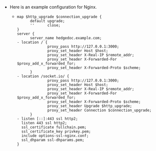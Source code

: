 - Here is an example configuration for Nginx.
	- ```
	  map $http_upgrade $connection_upgrade {
	        default upgrade;
	        ''      close;
	  }
	  server {
	        server_name hedgedoc.example.com;
	  - location / {
	                proxy_pass http://127.0.0.1:3000;
	                proxy_set_header Host $host; 
	                proxy_set_header X-Real-IP $remote_addr; 
	                proxy_set_header X-Forwarded-For $proxy_add_x_forwarded_for; 
	                proxy_set_header X-Forwarded-Proto $scheme;
	        }
	  - location /socket.io/ {
	                proxy_pass http://127.0.0.1:3000;
	                proxy_set_header Host $host; 
	                proxy_set_header X-Real-IP $remote_addr; 
	                proxy_set_header X-Forwarded-For $proxy_add_x_forwarded_for; 
	                proxy_set_header X-Forwarded-Proto $scheme;
	                proxy_set_header Upgrade $http_upgrade;
	                proxy_set_header Connection $connection_upgrade;
	        }
	  - listen [::]:443 ssl http2;
	    listen 443 ssl http2;
	    ssl_certificate fullchain.pem;
	    ssl_certificate_key privkey.pem;
	    include options-ssl-nginx.conf;
	    ssl_dhparam ssl-dhparams.pem;
	  }
	  ```
